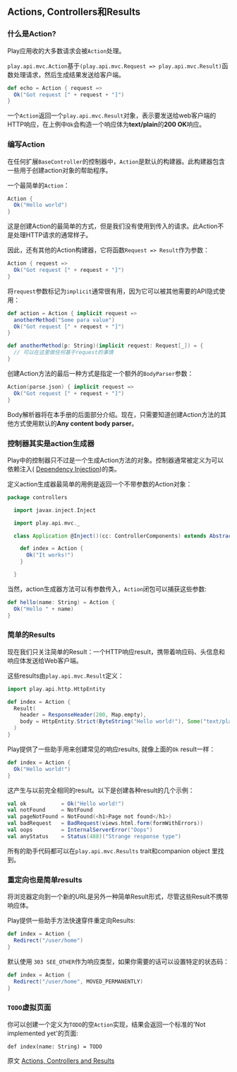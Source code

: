 ## Actions, Controllers和Results

### 什么是Action?

Play应用收的大多数请求会被`Action`处理。

`play.api.mvc.Action`基于`(play.api.mvc.Request => play.api.mvc.Result)`函数处理请求，然后生成结果发送给客户端。

```scala
def echo = Action { request =>
  Ok("Got request [" + request + "]")
}
```

一个`Action`返回一个`play.api.mvc.Result`对象，表示要发送给web客户端的HTTP响应，在上例中`Ok`会构造一个响应体为**text/plain**的**200 OK**响应。

### 编写Action

在任何扩展`BaseController`的控制器中，`Action`是默认的构建器。此构建器包含一些用于创建action对象的帮助程序。

一个最简单的`Action`：

```scala
Action {
  Ok("Hello world")
}
```

这是创建Action的最简单的方式，但是我们没有使用到传入的请求。此Action不是处理HTTP请求的通常样子。

因此，还有其他的Action构建器，它将函数`Request => Result`作为参数：

```scala
Action { request =>
  Ok("Got request [" + request + "]")
}
```

将`request`参数标记为`implicit`通常很有用，因为它可以被其他需要的API隐式使用：

```scala
def action = Action { implicit request =>
  anotherMethod("Some para value")
  Ok("Got request [" + request + "]")
}

def anotherMethod(p: String)(implicit request: Request[_]) = {
  // 可以在这里做任何基于request的事情
}
```

创建Action方法的最后一种方式是指定一个额外的`BodyParser`参数：

```scala
Action(parse.json) { implicit request =>
  Ok("Got request [" + request + "]")
}
```

Body解析器将在本手册的后面部分介绍。现在，只需要知道创建Action方法的其他方式使用默认的**Any content body parser**。

### 控制器其实是action生成器

Play中的控制器只不过是一个生成Action方法的对象。控制器通常被定义为可以依赖注入( [Dependency Injection](https://www.playframework.com/documentation/2.7.x/ScalaDependencyInjection))的类。

<!--注意：在未来的Play版本中不支持将控制器定义为`object`。建议使用`class`。-->

定义action生成器最简单的用例是返回一个不带参数的Action对象：

```scala
package controllers

  import javax.inject.Inject

  import play.api.mvc._

  class Application @Inject()(cc: ControllerComponents) extends AbstractController(cc) {

    def index = Action {
      Ok("It works!")
    }

  }
```

当然，action生成器方法可以有参数传入，`Action`闭包可以捕获这些参数:

```scala
def hello(name: String) = Action {
  Ok("Hello " + name)
}
```

### 简单的Results

现在我们只关注简单的Result：一个HTTP响应result，携带着响应码、头信息和响应体发送给Web客户端。

这些results由`play.api.mvc.Result`定义：

```scala
import play.api.http.HttpEntity

def index = Action {
  Result(
    header = ResponseHeader(200, Map.empty),
    body = HttpEntity.Strict(ByteString("Hello world!"), Some("text/plain"))
  )
}
```

Play提供了一些助手用来创建常见的响应results, 就像上面的`Ok` result一样：

```scala
def index = Action {
  Ok("Hello world!")
}
```

这产生与以前完全相同的result。以下是创建各种result的几个示例：

```scala
val ok           = Ok("Hello world!")
val notFound     = NotFound
val pageNotFound = NotFound(<h1>Page not found</h1>)
val badRequest   = BadRequest(views.html.form(formWithErrors))
val oops         = InternalServerError("Oops")
val anyStatus    = Status(488)("Strange response type")
```

所有的助手代码都可以在`play.api.mvc.Results` trait和companion object 里找到。

### 重定向也是简单results

将浏览器定向到一个新的URL是另外一种简单Result形式，尽管这些Result不携带响应体。

Play提供一些助手方法快速穿件重定向Results:

```scala
def index = Action {
  Redirect("/user/home")
}
```

默认使用 `303 SEE_OTHER`作为响应类型，如果你需要的话可以设置特定的状态码：

```scala
def index = Action {
  Redirect("/user/home", MOVED_PERMANENTLY)
}
```

### `TODO`虚拟页面

你可以创建一个定义为`TODO`的空`Action`实现，结果会返回一个标准的'Not implemented yet'的页面:

```
def index(name: String) = TODO
```



原文 [Actions, Controllers and Results](https://www.playframework.com/documentation/2.7.x/ScalaActions)





